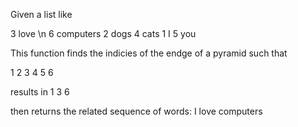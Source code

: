 Given a list like
 
 3 love \n
 6 computers
 2 dogs
 4 cats
 1 I
 5 you

This function finds the indicies of the endge of a pyramid such that

1
2 3
4 5 6

results in 1 3 6

then returns the related sequence of words:
I love computers
